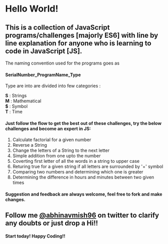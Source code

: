 # Hello World!


## This is a collection of JavaScript programs/challenges [majorly ES6] with line by line explanation for anyone who is learning to code in JavaScript [JS].


The naming convention used for the programs goes as 

#### SerialNumber_ProgramName_Type

Type are into are divided into few categories :

<b>S</b> : Strings <br>
<b>M</b> : Mathematical <br>
<b>$</b> : Symbol <br>
<b>T</b> : Time


#### Just follow the flow to get the best out of these challenges, try the below challenges and become an expert in JS:

1. Calculate factorial for a given number
2. Reverse a String
3. Change the letters of a String to the next letter
4. Simple addition from one upto the number
5. Coverting first letter of all the words in a string to upper case
6. Returing true for a given string if all letters are surrounded by '+' symbol
7. Comparing two numbers and determining which one is greater
8. Determining the difference in hours and minutes between two given times


#### Suggestion and feedback are always welcome, feel free to fork and make changes.


## Follow me [@abhinavmish96](https://twitter.com/abhinavmish96) on twitter to clarify any doubts or just drop a Hi!!

<!-- <a href="https://twitter.com/abhinavmish96" target="_blank">@abhinavmish96</a> -->

#### Start today! Happy Coding!!